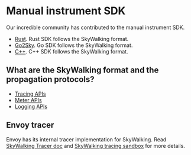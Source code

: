 # Manual instrument SDK
Our incredible community has contributed to the manual instrument SDK.
- [Rust](https://github.com/apache/skywalking-rust). Rust SDK follows the SkyWalking format.
- [Go2Sky](https://github.com/SkyAPM/go2sky). Go SDK follows the SkyWalking format.
- [C++](https://github.com/SkyAPM/cpp2sky). C++ SDK follows the SkyWalking format. 

## What are the SkyWalking format and the propagation protocols?
- [Tracing APIs](../api/trace-data-protocol-v3.md)
- [Meter APIs](../api/meter.md)
- [Logging APIs](../api/log-data-protocol.md)

## Envoy tracer
Envoy has its internal tracer implementation for SkyWalking. Read [SkyWalking Tracer doc](https://www.envoyproxy.io/docs/envoy/v1.19.1/api-v3/config/trace/v3/skywalking.proto.html?highlight=skywalking) and [SkyWalking tracing sandbox](https://www.envoyproxy.io/docs/envoy/v1.19.1/start/sandboxes/skywalking_tracing?highlight=skywalking) for more details.
